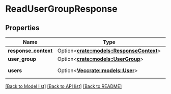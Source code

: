 # ReadUserGroupResponse

## Properties

Name | Type | Description | Notes
------------ | ------------- | ------------- | -------------
**response_context** | Option<[**crate::models::ResponseContext**](ResponseContext.md)> |  | [optional]
**user_group** | Option<[**crate::models::UserGroup**](UserGroup.md)> |  | [optional]
**users** | Option<[**Vec<crate::models::User>**](User.md)> | A list of EIM users. | [optional]

[[Back to Model list]](../README.md#documentation-for-models) [[Back to API list]](../README.md#documentation-for-api-endpoints) [[Back to README]](../README.md)


